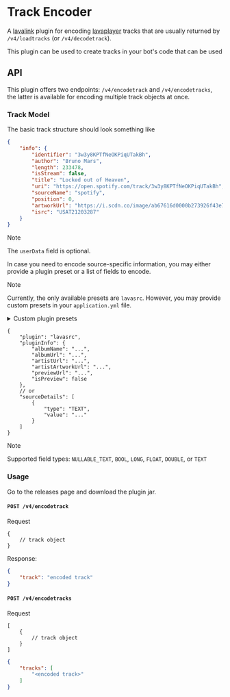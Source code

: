 # Track Encoder

A [lavalink](https://github.com/lavalink-devs/lavalink) plugin for
encoding [lavaplayer](https://github.com/lavalink-devs/lavaplayer) tracks that are usually returned by
`/v4/loadtracks` (or `/v4/decodetrack`).

This plugin can be used to create tracks in your bot's code that can be used

## API

This plugin offers two endpoints: `/v4/encodetrack` and `/v4/encodetracks`, the latter is available for encoding
multiple track objects at once.

### Track Model

The basic track structure should look something like

```json
{
    "info": {
        "identifier": "3w3y8KPTfNeOKPiqUTakBh",
        "author": "Bruno Mars",
        "length": 233478,
        "isStream": false,
        "title": "Locked out of Heaven",
        "uri": "https://open.spotify.com/track/3w3y8KPTfNeOKPiqUTakBh",
        "sourceName": "spotify",
        "position": 0,
        "artworkUrl": "https://i.scdn.co/image/ab67616d0000b273926f43e7cce571e62720fd46",
        "isrc": "USAT21203287"
    }
}
```

> [!NOTE]  
> The `userData` field is optional.

In case you need to encode source-specific information, you may either provide a plugin preset or a list of fields to
encode.

> [!NOTE]
> Currently, the only available presets are `lavasrc`.
> However, you may provide custom presets in your `application.yml` file.

<details>
<summary>Custom plugin presets</summary>

```yaml
plugins:
  track-encoder:
    presets:
      - name: http
        fields:
          - name: probeInfo
            type: TEXT
```

```json
{
    "plugin": "http",
    "pluginInfo": {
        "probeInfo": "mp3"
    }
}
```

</details>

```json5
{
    "plugin": "lavasrc",
    "pluginInfo": {
        "albumName": "...",
        "albumUrl": "...",
        "artistUrl": "...",
        "artistArtworkUrl": "...",
        "previewUrl": "...",
        "isPreview": false
    },
    // or
    "sourceDetails": [
        {
            "type": "TEXT",
            "value": "..."
        }
    ]
}
```

> [!NOTE]
> Supported field types: `NULLABLE_TEXT`, `BOOL`, `LONG`, `FLOAT`, `DOUBLE`, or `TEXT`

### Usage

Go to the releases page and download the plugin jar.

#### `POST /v4/encodetrack`

Request

```json5
{
    // track object
}
```

Response:

```json
{
    "track": "encoded track"
}
```

#### `POST /v4/encodetracks`

Request

```json5
[
    {
        // track object
    }
]
```

```json
{
    "tracks": [
        "<encoded track>"
    ]
}
```
